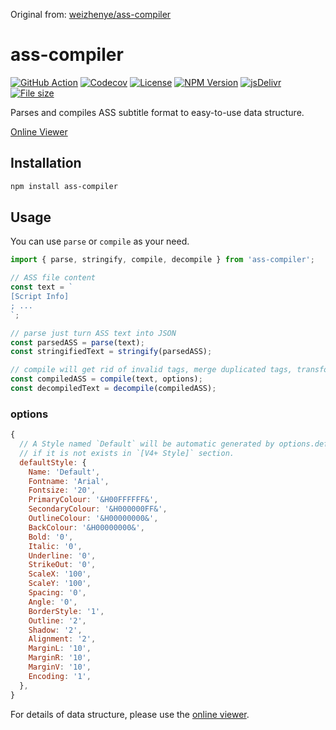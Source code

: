 Original from: [weizhenye/ass-compiler](https://github.com/weizhenye/ass-compiler)

# ass-compiler

[![GitHub Action](https://img.shields.io/github/actions/workflow/status/weizhenye/ass-compiler/ci.yml?logo=github)](https://github.com/weizhenye/ass-compiler/actions)
[![Codecov](https://img.shields.io/codecov/c/gh/weizhenye/ass-compiler?logo=codecov)](https://codecov.io/gh/weizhenye/ass-compiler)
[![License](https://img.shields.io/npm/l/ass-compiler)](https://github.com/weizhenye/ass-compiler/blob/master/LICENSE)
[![NPM Version](https://img.shields.io/npm/v/ass-compiler?logo=npm)](https://www.npmjs.com/package/ass-compiler)
[![jsDelivr](https://img.shields.io/jsdelivr/npm/hm/ass-compiler?logo=jsdelivr)](https://www.jsdelivr.com/package/npm/ass-compiler)
[![File size](https://img.shields.io/bundlejs/size/ass-compiler)](https://bundlephobia.com/result?p=ass-compiler)

Parses and compiles ASS subtitle format to easy-to-use data structure.

[Online Viewer](https://ass.js.org/ass-compiler/)

## Installation

```bash
npm install ass-compiler
```

## Usage

You can use `parse` or `compile` as your need.

```js
import { parse, stringify, compile, decompile } from 'ass-compiler';

// ASS file content
const text = `
[Script Info]
; ...
`;

// parse just turn ASS text into JSON
const parsedASS = parse(text);
const stringifiedText = stringify(parsedASS);

// compile will get rid of invalid tags, merge duplicated tags, transform drawings, etc.
const compiledASS = compile(text, options);
const decompiledText = decompile(compiledASS);
```

### options

```js
{
  // A Style named `Default` will be automatic generated by options.defaultStyle
  // if it is not exists in `[V4+ Style]` section.
  defaultStyle: {
    Name: 'Default',
    Fontname: 'Arial',
    Fontsize: '20',
    PrimaryColour: '&H00FFFFFF&',
    SecondaryColour: '&H000000FF&',
    OutlineColour: '&H00000000&',
    BackColour: '&H00000000&',
    Bold: '0',
    Italic: '0',
    Underline: '0',
    StrikeOut: '0',
    ScaleX: '100',
    ScaleY: '100',
    Spacing: '0',
    Angle: '0',
    BorderStyle: '1',
    Outline: '2',
    Shadow: '2',
    Alignment: '2',
    MarginL: '10',
    MarginR: '10',
    MarginV: '10',
    Encoding: '1',
  },
}
```

For details of data structure, please use the [online viewer](https://ass.js.org/ass-compiler/).